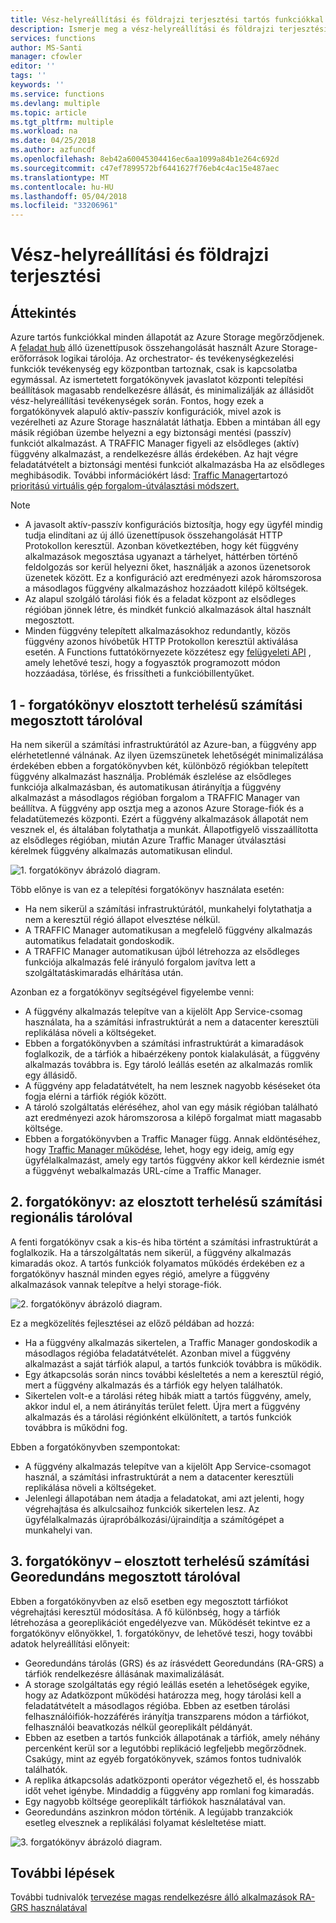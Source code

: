 ```yaml
---
title: Vész-helyreállítási és földrajzi terjesztési tartós funkciókkal – Azure
description: Ismerje meg a vész-helyreállítási és földrajzi terjesztési tartós funkciókkal.
services: functions
author: MS-Santi
manager: cfowler
editor: ''
tags: ''
keywords: ''
ms.service: functions
ms.devlang: multiple
ms.topic: article
ms.tgt_pltfrm: multiple
ms.workload: na
ms.date: 04/25/2018
ms.author: azfuncdf
ms.openlocfilehash: 8eb42a60045304416ec6aa1099a84b1e264c692d
ms.sourcegitcommit: c47ef7899572bf6441627f76eb4c4ac15e487aec
ms.translationtype: MT
ms.contentlocale: hu-HU
ms.lasthandoff: 05/04/2018
ms.locfileid: "33206961"
---
```

# <a name="disaster-recovery-and-geo-distribution"></a>Vész-helyreállítási és földrajzi terjesztési

## <a name="overview"></a>Áttekintés
Azure tartós funkciókkal minden állapotát az Azure Storage megőrződjenek. A [feladat hub](durable-functions-task-hubs.md) álló üzenettípusok összehangolását használt Azure Storage-erőforrások logikai tárolója. Az orchestrator- és tevékenységkezelési funkciók tevékenység egy központban tartoznak, csak is kapcsolatba egymással.
Az ismertetett forgatókönyvek javaslatot központi telepítési beállítások magasabb rendelkezésre állását, és minimalizálják az állásidőt vész-helyreállítási tevékenységek során.
Fontos, hogy ezek a forgatókönyvek alapuló aktív-passzív konfigurációk, mivel azok is vezérelheti az Azure Storage használatát láthatja. Ebben a mintában áll egy másik régióban üzembe helyezni a egy biztonsági mentési (passzív) funkciót alkalmazást. A TRAFFIC Manager figyeli az elsődleges (aktív) függvény alkalmazást, a rendelkezésre állás érdekében. Az hajt végre feladatátvételt a biztonsági mentési funkciót alkalmazásba Ha az elsődleges meghibásodik. További információkért lásd: [Traffic Manager](https://azure.microsoft.com/services/traffic-manager/)tartozó [prioritású virtuális gép forgalom-útválasztási módszert.](../traffic-manager/traffic-manager-routing-methods.md#a-name--priorityapriority-traffic-routing-method)


>[!NOTE]
>- A javasolt aktív-passzív konfigurációs biztosítja, hogy egy ügyfél mindig tudja elindítani az új álló üzenettípusok összehangolását HTTP Protokollon keresztül. Azonban következtében, hogy két függvény alkalmazások megosztása ugyanazt a tárhelyet, háttérben történő feldolgozás sor kerül helyezni őket, használják a azonos üzenetsorok üzenetek között. Ez a konfiguráció azt eredményezi azok háromszorosa a másodlagos függvény alkalmazáshoz hozzáadott kilépő költségek.
>- Az alapul szolgáló tárolási fiók és a feladat központ az elsődleges régióban jönnek létre, és mindkét funkció alkalmazások által használt megosztott.
>- Minden függvény telepített alkalmazásokhoz redundantly, közös függvény azonos hívóbetűk HTTP Protokollon keresztül aktiválása esetén. A Functions futtatókörnyezete közzétesz egy [felügyeleti API](https://github.com/Azure/azure-functions-host/wiki/Key-management-API) , amely lehetővé teszi, hogy a fogyasztók programozott módon hozzáadása, törlése, és frissítheti a funkcióbillentyűket.

## <a name="scenario-1---load-balanced-compute-with-shared-storage"></a>1 - forgatókönyv elosztott terhelésű számítási megosztott tárolóval
Ha nem sikerül a számítási infrastruktúrától az Azure-ban, a függvény app elérhetetlenné válnának. Az ilyen üzemszünetek lehetőségét minimalizálása érdekében ebben a forgatókönyvben két, különböző régiókban telepített függvény alkalmazást használja. Problémák észlelése az elsődleges funkciója alkalmazásban, és automatikusan átirányítja a függvény alkalmazást a másodlagos régióban forgalom a TRAFFIC Manager van beállítva. A függvény app osztja meg a azonos Azure Storage-fiók és a feladatütemezés központi. Ezért a függvény alkalmazások állapotát nem vesznek el, és általában folytathatja a munkát. Állapotfigyelő visszaállította az elsődleges régióban, miután Azure Traffic Manager útválasztási kérelmek függvény alkalmazás automatikusan elindul.


![1. forgatókönyv ábrázoló diagram.](media/durable-functions-disaster-recovery-geo-distribution/durable-functions-geo-scenario01.png)

Több előnye is van ez a telepítési forgatókönyv használata esetén:
- Ha nem sikerül a számítási infrastruktúrától, munkahelyi folytathatja a nem a keresztül régió állapot elvesztése nélkül.
- A TRAFFIC Manager automatikusan a megfelelő függvény alkalmazás automatikus feladatait gondoskodik.
- A TRAFFIC Manager automatikusan újból létrehozza az elsődleges funkciója alkalmazás felé irányuló forgalom javítva lett a szolgáltatáskimaradás elhárítása után.

Azonban ez a forgatókönyv segítségével figyelembe venni:
- A függvény alkalmazás telepítve van a kijelölt App Service-csomag használata, ha a számítási infrastruktúrát a nem a datacenter keresztüli replikálása növeli a költségeket.
- Ebben a forgatókönyvben a számítási infrastruktúrát a kimaradások foglalkozik, de a tárfiók a hibaérzékeny pontok kialakulását, a függvény alkalmazás továbbra is. Egy tároló leállás esetén az alkalmazás romlik egy állásidő.
- A függvény app feladatátvételt, ha nem lesznek nagyobb késéseket óta fogja elérni a tárfiók régiók között.
- A tároló szolgáltatás eléréséhez, ahol van egy másik régióban található azt eredményezi azok háromszorosa a kilépő forgalmat miatt magasabb költsége.
- Ebben a forgatókönyvben a Traffic Manager függ. Annak eldöntéséhez, hogy [Traffic Manager működése](../traffic-manager/traffic-manager-overview.md#how-traffic-manager-works), lehet, hogy egy ideig, amíg egy ügyfélalkalmazást, amely egy tartós függvény akkor kell kérdeznie ismét a függvényt webalkalmazás URL-címe a Traffic Manager. 


## <a name="scenario-2---load-balanced-compute-with-regional-storage"></a>2. forgatókönyv: az elosztott terhelésű számítási regionális tárolóval
A fenti forgatókönyv csak a kis-és hiba történt a számítási infrastruktúrát a foglalkozik. Ha a társzolgáltatás nem sikerül, a függvény alkalmazás kimaradás okoz.
A tartós funkciók folyamatos működés érdekében ez a forgatókönyv használ minden egyes régió, amelyre a függvény alkalmazások vannak telepítve a helyi storage-fiók.

![2. forgatókönyv ábrázoló diagram.](media/durable-functions-disaster-recovery-geo-distribution/durable-functions-geo-scenario02.png)

Ez a megközelítés fejlesztései az előző példában ad hozzá:
- Ha a függvény alkalmazás sikertelen, a Traffic Manager gondoskodik a másodlagos régióba feladatátvételét. Azonban mivel a függvény alkalmazást a saját tárfiók alapul, a tartós funkciók továbbra is működik.
- Egy átkapcsolás során nincs további késleltetés a nem a keresztül régió, mert a függvény alkalmazás és a tárfiók egy helyen találhatók.
- Sikertelen volt-e a tárolási réteg hibák miatt a tartós függvény, amely, akkor indul el, a nem átirányítás terület felett. Újra mert a függvény alkalmazás és a tárolási régiónként elkülönített, a tartós funkciók továbbra is működni fog.
 
Ebben a forgatókönyvben szempontokat:
- A függvény alkalmazás telepítve van a kijelölt App Service-csomagot használ, a számítási infrastruktúrát a nem a datacenter keresztüli replikálása növeli a költségeket.
- Jelenlegi állapotában nem átadja a feladatokat, ami azt jelenti, hogy végrehajtása és alkulcsaihoz funkciók sikertelen lesz. Az ügyfélalkalmazás újrapróbálkozási/újraindítja a számítógépet a munkahelyi van.

## <a name="scenario-3---load-balanced-compute-with-grs-shared-storage"></a>3. forgatókönyv – elosztott terhelésű számítási Georedundáns megosztott tárolóval
Ebben a forgatókönyvben az első esetben egy megosztott tárfiókot végrehajtási keresztül módosítása. A fő különbség, hogy a tárfiók létrehozása a georeplikációt engedélyezve van.
Működését tekintve ez a forgatókönyv előnyökkel, 1. forgatókönyv, de lehetővé teszi, hogy további adatok helyreállítási előnyeit:
- Georedundáns tárolás (GRS) és az írásvédett Georedundáns (RA-GRS) a tárfiók rendelkezésre állásának maximalizálását.
- A storage szolgáltatás egy régió leállás esetén a lehetőségek egyike, hogy az Adatközpont működési határozza meg, hogy tárolási kell a feladatátvételt a másodlagos régióba. Ebben az esetben tárolási felhasználóifiók-hozzáférés irányítja transzparens módon a tárfiókot, felhasználói beavatkozás nélkül georeplikált példányát.
- Ebben az esetben a tartós funkciók állapotának a tárfiók, amely néhány percenként kerül sor a legutóbbi replikáció legfeljebb megőrződnek.
Csakúgy, mint az egyéb forgatókönyvek, számos fontos tudnivalók találhatók.
- A replika átkapcsolás adatközponti operátor végezhető el, és hosszabb időt vehet igénybe. Mindaddig a függvény app romlani fog kimaradás.
- Egy nagyobb költsége georeplikált tárfiókok használatával van.
- Georedundáns aszinkron módon történik. A legújabb tranzakciók esetleg elvesznek a replikálási folyamat késleltetése miatt.

![3. forgatókönyv ábrázoló diagram.](media/durable-functions-disaster-recovery-geo-distribution/durable-functions-geo-scenario03.png)


## <a name="next-steps"></a>További lépések

További tudnivalók [tervezése magas rendelkezésre álló alkalmazások RA-GRS használatával](../storage/common/storage-designing-ha-apps-with-ragrs.md)
